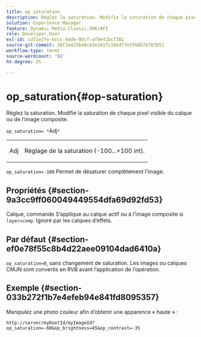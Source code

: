 ```yaml
---
title: op_saturation
description: Réglez la saturation. Modifie la saturation de chaque pixel visible du calque ou de l’image composite.
solution: Experience Manager
feature: Dynamic Media Classic,SDK/API
role: Developer,User
exl-id: cd71e27e-6ccc-4ade-9bcf-af8e41bcf381
source-git-commit: 38f3e425be0ce3e241fc18b477e3f68b7b763b51
workflow-type: tm+mt
source-wordcount: '92'
ht-degree: 2%

---
```


# op_saturation{#op-saturation}

Réglez la saturation. Modifie la saturation de chaque pixel visible du calque ou de l’image composite.

`op_saturation= *`Adj`*`

<table id="simpletable_5F118A28FE674B06A16F6F19C56B4594"> 
 <tr class="strow"> 
  <td class="stentry"> <p><span class="varname"> Adj</span> </p> </td> 
  <td class="stentry"> <p>Réglage de la saturation (-100...+100 int). </p></td> 
 </tr> 
</table>

`op_saturation=-100` Permet de désaturer complètement l’image.

## Propriétés {#section-9a3cc9ff060049449554dfa69d92fd53}

Calque, commande S’applique au calque actif ou à l’image composite si `layer=comp`. Ignoré par les calques d’effets.

## Par défaut {#section-ef0e78f55c8b4d22aee09104dad6410a}

`op_saturation=0`, sans changement de saturation. Les images ou calques CMJN sont convertis en RVB avant l’application de l’opération.

## Exemple {#section-033b272f1b7e4efeb94e841fd8095357}

Manipulez une photo couleur afin d’obtenir une apparence « haute » :

`http://server/myRootId/myImageId?op_saturation=-60&op_brightness=45&op_contrast=-35`
